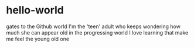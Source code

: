 # hello-world
gates to the Github world
I'm the 'teen' adult who keeps wondering how much she can appear old in the progressing world
I love learning that make me feel the young old one
